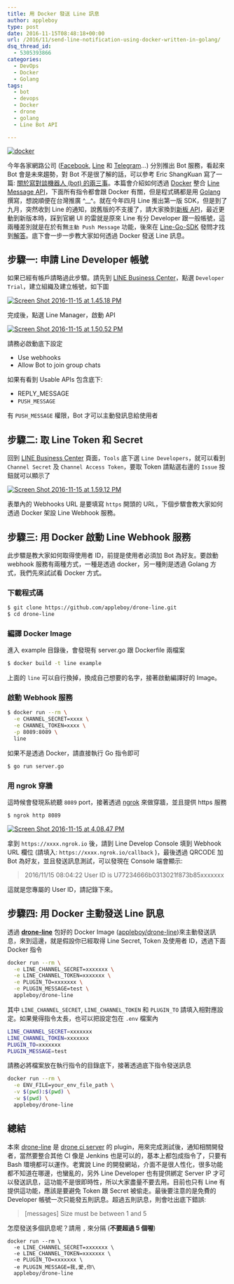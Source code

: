```yaml
---
title: 用 Docker 發送 Line 訊息
author: appleboy
type: post
date: 2016-11-15T08:48:18+00:00
url: /2016/11/send-line-notification-using-docker-written-in-golang/
dsq_thread_id:
  - 5305393866
categories:
  - DevOps
  - Docker
  - Golang
tags:
  - bot
  - devops
  - Docker
  - drone
  - golang
  - Line Bot API

---
```

[<img src="https://i2.wp.com/farm2.staticflickr.com/1600/25660808075_c8190290f7_z.jpg?w=840&#038;ssl=1" alt="docker" data-recalc-dims="1" />][1]

今年各家網路公司 ([Facebook][2], [Line][3] 和 [Telegram][4]...) 分別推出 Bot 服務，看起來 Bot 會是未來趨勢，對 Bot 不是很了解的話，可以參考 Eric ShangKuan 寫了一篇: [關於寫對談機器人 (bot) 的兩三事][5]。本篇會介紹如何透過 [Docker][6] 整合 [Line Message API][7]，下面所有指令都會跟 Docker 有關，但是程式碼都是用 [Golang][8] 撰寫，想說順便在台灣推廣 ^__^。就在今年四月 Line 推出第一版 SDK，但是到了九月，突然收到 Line 的通知，說舊版的不支援了，請大家換到[新板 API][9]，最近更動到新版本時，踩到官網 UI 的雷就是原來 Line 有分 Developer 跟一般帳號，這兩種差別就是在於有無`主動 Push Message` 功能，後來在 [Line-Go-SDK][10] 發問才找到[解答][11]。底下會一步一步教大家如何透過 Docker 發送 Line 訊息。

<!--more-->

## 步驟一: 申請 Line Developer 帳號

如果已經有帳戶請略過此步驟。請先到 [LINE Business Center][7]，點選 `Developer Trial`，建立組織及建立帳號，如下圖

<a data-flickr-embed="true"  href="https://www.flickr.com/photos/appleboy/25358962539/in/dateposted-public/" title="Screen Shot 2016-11-15 at 1.45.18 PM"><img src="https://i1.wp.com/c4.staticflickr.com/6/5773/25358962539_da16f9041c_b.jpg?resize=745%2C851&#038;ssl=1" alt="Screen Shot 2016-11-15 at 1.45.18 PM" data-recalc-dims="1" /></a>

完成後，點選 Line Manager，啟動 API

<a data-flickr-embed="true"  href="https://www.flickr.com/photos/appleboy/30693057720/in/dateposted-public/" title="Screen Shot 2016-11-15 at 1.50.52 PM"><img src="https://i0.wp.com/c1.staticflickr.com/6/5602/30693057720_f8ea304022_b.jpg?resize=681%2C902&#038;ssl=1" alt="Screen Shot 2016-11-15 at 1.50.52 PM" data-recalc-dims="1" /></a>

請務必啟動底下設定

  * Use webhooks
  * Allow Bot to join group chats

如果有看到 Usable APIs 包含底下:

  * REPLY_MESSAGE
  * `PUSH_MESSAGE`

有 `PUSH_MESSAGE` 權限，Bot 才可以主動發訊息給使用者

## 步驟二: 取 Line Token 和 Secret

回到 [LINE Business Center][7] 頁面，`Tools` 底下選 `Line Developers`，就可以看到 `Channel Secret` 及 `Channel Access Token`，要取 Token 請點選右邊的 `Issue` 按鈕就可以顯示了

<a data-flickr-embed="true"  href="https://www.flickr.com/photos/appleboy/30693161460/in/dateposted-public/" title="Screen Shot 2016-11-15 at 1.59.12 PM"><img src="https://i1.wp.com/c5.staticflickr.com/6/5517/30693161460_dab6304d0f_b.jpg?resize=769%2C838&#038;ssl=1" alt="Screen Shot 2016-11-15 at 1.59.12 PM" data-recalc-dims="1" /></a>

表單內的 Webhooks URL 是要填寫 `https` 開頭的 URL，下個步驟會教大家如何透過 Docker 架設 Line Webhook 服務。

## 步驟三: 用 Docker 啟動 Line Webhook 服務

此步驟是教大家如何取得使用者 ID，前提是使用者必須加 Bot 為好友。要啟動 webhook 服務有兩種方式，一種是透過 docker，另一種則是透過 Golang 方式，我們先來試試看 Docker 方式。

### 下載程式碼

```bash
$ git clone https://github.com/appleboy/drone-line.git
$ cd drone-line
```

### 編譯 Docker Image

進入 example 目錄後，會發現有 server.go 跟 Dockerfile 兩檔案

```bash
$ docker build -t line example
```

上面的 `line` 可以自行換掉，換成自己想要的名字，接著啟動編譯好的 Image。

### 啟動 Webhook 服務

```bash
$ docker run --rm \
  -e CHANNEL_SECRET=xxxx \
  -e CHANNEL_TOKEN=xxxx \
  -p 8089:8089 \
  line
```

如果不是透過 Docker，請直接執行 Go 指令即可

```bash
$ go run server.go
```

### 用 ngrok 穿牆

這時候會發現系統聽 `8089` port，接著透過 [ngrok][12] 來做穿牆，並且提供 https 服務

```bash
$ ngrok http 8089
```

<a data-flickr-embed="true"  href="https://www.flickr.com/photos/appleboy/30961153696/in/dateposted-public/" title="Screen Shot 2016-11-15 at 4.08.47 PM"><img src="https://i2.wp.com/c1.staticflickr.com/6/5669/30961153696_893767bf41_z.jpg?resize=640%2C417&#038;ssl=1" alt="Screen Shot 2016-11-15 at 4.08.47 PM" data-recalc-dims="1" /></a>

拿到 `https://xxxx.ngrok.io` 後，請到 Line Develop Console 填到 Webhook URL 欄位 (請填入: `https://xxxx.ngrok.io/callback` )，最後透過 QRCODE 加 Bot 為好友，並且發送訊息測試，可以發現在 Console 端會顯示:

> 2016/11/15 08:04:22 User ID is U77234666b0313021f873b85xxxxxxx

這就是您專屬的 User ID，請記錄下來。

## 步驟四: 用 Docker 主動發送 Line 訊息

透過 **[drone-line][13]** 包好的 Docker Image ([appleboy/drone-line][14])來主動發送訊息，來到這邊，就是假設你已經取得 Line Secret, Token 及使用者 ID，透過下面 Docker 指令

```bash
docker run --rm \
  -e LINE_CHANNEL_SECRET=xxxxxxx \
  -e LINE_CHANNEL_TOKEN=xxxxxxx \
  -e PLUGIN_TO=xxxxxxx \
  -e PLUGIN_MESSAGE=test \
  appleboy/drone-line
```

其中 `LINE_CHANNEL_SECRET`, `LINE_CHANNEL_TOKEN` 和 `PLUGIN_TO` 請填入相對應設定。如果覺得指令太長，也可以把設定包在 `.env` 檔案內

```bash
LINE_CHANNEL_SECRET=xxxxxxx
LINE_CHANNEL_TOKEN=xxxxxxx
PLUGIN_TO=xxxxxxx
PLUGIN_MESSAGE=test
```

請務必將檔案放在執行指令的目錄底下，接著透過底下指令發送訊息

```bash
docker run --rm \
  -e ENV_FILE=your_env_file_path \
  -v $(pwd):$(pwd) \
  -w $(pwd) \
  appleboy/drone-line
```

## 總結

本來 [drone-line][13] 是 [drone ci server][15] 的 plugin，用來完成測試後，通知相關開發者，當然要整合其他 CI 像是 Jenkins 也是可以的，基本上都包成指令了，只要有 Bash 環境都可以運作。老實說 Line 的開發網站，介面不是很人性化，很多功能都不知道在哪邊，也蠻亂的，另外 Line Developer 也有提供綁定 Server IP 才可以發送訊息，這功能不是很即時性，所以大家盡量不要去用。目前也只有 Line 有提供這功能，應該是要避免 Token 跟 Secret 被偷走。最後要注意的是免費的 Developer 帳號一次只能發五則訊息。超過五則訊息，則會吐出底下錯誤:

> [messages] Size must be between 1 and 5

怎麼發送多個訊息呢？請用 `,` 來分隔 (**不要超過 5 個喔**)

    docker run --rm \
      -e LINE_CHANNEL_SECRET=xxxxxxx \
      -e LINE_CHANNEL_TOKEN=xxxxxxx \
      -e PLUGIN_TO=xxxxxxx \
      -e PLUGIN_MESSAGE=我,愛,你\
      appleboy/drone-line

 [1]: https://www.flickr.com/photos/appleboy/25660808075/in/dateposted-public/ "docker"
 [2]: https://www.facebook.com
 [3]: https://line.me/
 [4]: https://telegram.org/
 [5]: https://medium.com/@ericsk/%E9%97%9C%E6%96%BC%E5%AF%AB%E5%B0%8D%E8%AB%87%E6%A9%9F%E5%99%A8%E4%BA%BA-bot-%E7%9A%84%E5%85%A9%E4%B8%89%E4%BA%8B-f28f1a0ce7c4#.uuo64bw2e
 [6]: https://www.docker.com/
 [7]: https://business.line.me/en/services/bot
 [8]: https://golang.org/
 [9]: https://devdocs.line.me/en
 [10]: https://github.com/line/line-bot-sdk-go
 [11]: https://github.com/line/line-bot-sdk-go/issues/32#issuecomment-260235045
 [12]: https://ngrok.com/
 [13]: https://github.com/appleboy/drone-line
 [14]: https://hub.docker.com/r/appleboy/drone-line/
 [15]: https://github.com/drone/drone
